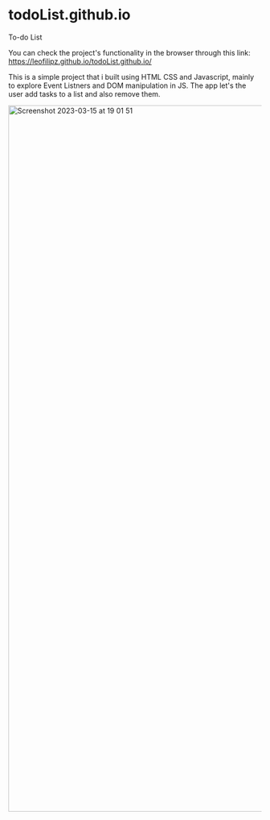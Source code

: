 # todoList.github.io
To-do List

You can check the project's functionality in the browser through this link: https://leofilipz.github.io/todoList.github.io/

This is a simple project that i built using HTML CSS and Javascript, mainly to explore Event Listners and DOM manipulation in JS.
The app let's the user add tasks to a list and also remove them.


<img width="1403" alt="Screenshot 2023-03-15 at 19 01 51" src="https://user-images.githubusercontent.com/112651562/225416663-2331127a-f87d-4509-98a8-4a9f8ff81a8a.png">
